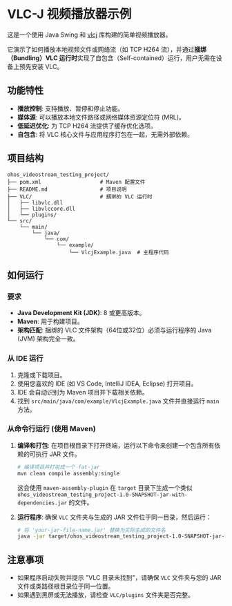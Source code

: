 # VLC-J 视频播放器示例

这是一个使用 Java Swing 和 [vlcj](https://github.com/caprica/vlcj) 库构建的简单视频播放器。

它演示了如何播放本地视频文件或网络流（如 TCP H264 流），并通过**捆绑（Bundling）VLC 运行时**实现了自包含（Self-contained）运行，用户无需在设备上预先安装 VLC。

## 功能特性

- **播放控制**: 支持播放、暂停和停止功能。
- **媒体源**: 可以播放本地文件路径或网络媒体资源定位符 (MRL)。
- **低延迟优化**: 为 TCP H264 流提供了缓存优化选项。
- **自包含**: 将 VLC 核心文件与应用程序打包在一起，无需外部依赖。

## 项目结构

```text
ohos_videostream_testing_project/
├── pom.xml                   # Maven 配置文件
├── README.md                 # 项目说明
├── VLC/                      # 捆绑的 VLC 运行时
│   ├── libvlc.dll
│   ├── libvlccore.dll
│   └── plugins/
└── src/
    └── main/
        └── java/
            └── com/
                └── example/
                    └── VlcjExample.java  # 主程序代码
```

## 如何运行

### 要求

- **Java Development Kit (JDK)**: 8 或更高版本。
- **Maven**: 用于构建项目。
- **架构匹配**: 捆绑的 VLC 文件架构（64位或32位）必须与运行程序的 Java (JVM) 架构完全一致。

### 从 IDE 运行

1. 克隆或下载项目。
2. 使用您喜欢的 IDE (如 VS Code, IntelliJ IDEA, Eclipse) 打开项目。
3. IDE 会自动识别为 Maven 项目并下载相关依赖。
4. 找到 `src/main/java/com/example/VlcjExample.java` 文件并直接运行 `main` 方法。

### 从命令行运行 (使用 Maven)

1. **编译和打包**:
   在项目根目录下打开终端，运行以下命令来创建一个包含所有依赖的可执行 JAR 文件。

   ```bash
   # 编译项目并打包成一个 fat-jar
   mvn clean compile assembly:single
   ```

   这会使用 `maven-assembly-plugin` 在 `target` 目录下生成一个类似 `ohos_videostream_testing_project-1.0-SNAPSHOT-jar-with-dependencies.jar` 的文件。

2. **运行程序**:
   确保 `VLC` 文件夹与生成的 JAR 文件位于同一目录，然后运行：

   ```bash
   # 将 'your-jar-file-name.jar' 替换为实际生成的文件名
   java -jar target/ohos_videostream_testing_project-1.0-SNAPSHOT-jar-with-dependencies.jar
   ```

## 注意事项

- 如果程序启动失败并提示 "VLC 目录未找到"，请确保 `VLC` 文件夹与您的 JAR 文件或类路径根目录位于同一位置。
- 如果遇到黑屏或无法播放，请检查 `VLC/plugins` 文件夹是否完整。
